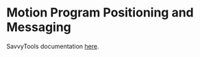 # Motion Program Positioning and Messaging

SavvyTools documentation [here](https://rndtools.uhgrd.com/Project/Initiative/25).
